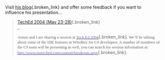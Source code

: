 Visit [his blog](http://blogs.msdn.com/joen/){.broken_link} and offer some feedback if you want to influence his presentation&#8230;

> [TechEd 2004 (May 23-28)](http://blogs.msdn.com/joen/archive/2004/03/22/94335.aspx){.broken_link}   
> _</p> 
> 
> <font face="Tahoma" size="2">Anson and I are sharing a session at </font>[<font face="Tahoma" color="#6666cc" size="2">Tech Ed 2004</font>](http://www.microsoft.com/seminar/teched2004/default.mspx){.broken_link}<font face="Tahoma" size="2">. We&#8217;ll be talking about some of the IDE features&nbsp;in Whidbey for C# developers. A number of members of the C# team will be presenting as well, you can search for session information at: </font>[<font face="Tahoma" color="#6666cc" size="2">http://www.msteched.com/content/breakouts.aspx</font>](http://www.msteched.com/content/breakouts.aspx){.broken_link}.
> 
> </i>
> 
> > </blockquote>